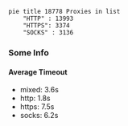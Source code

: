 
```mermaid
pie title 18778 Proxies in list
    "HTTP" : 13993
    "HTTPS": 3374
    "SOCKS" : 3136
```

### Some Info
#### Average Timeout

- mixed: 3.6s
- http: 1.8s
- https: 7.5s
- socks: 6.2s